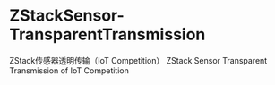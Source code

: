 # ZStackSensor-TransparentTransmission
ZStack传感器透明传输（IoT Competition）
ZStack Sensor Transparent Transmission of IoT Competition 
